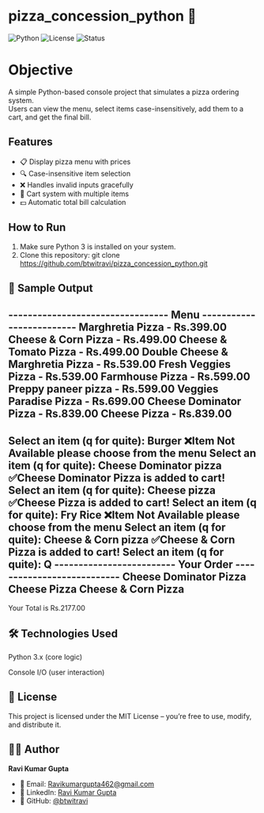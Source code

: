 # pizza_concession_python 🍕 
![Python](https://img.shields.io/badge/Python-3.x-blue.svg)
![License](https://img.shields.io/badge/License-MIT-green.svg)
![Status](https://img.shields.io/badge/Status-Active-success.svg)
# Objective 

A simple Python-based console project that simulates a pizza ordering system.  
Users can view the menu, select items case-insensitively, add them to a cart, and get the final bill.

## Features
- 📋 Display pizza menu with prices
- 🔍 Case-insensitive item selection
- ❌ Handles invalid inputs gracefully
- 🛒 Cart system with multiple items
- 💵 Automatic total bill calculation

## How to Run
1. Make sure Python 3 is installed on your system.
2. Clone this repository:
   git clone https://github.com/btwitravi/pizza_concession_python.git

## 📌 Sample Output
--------------------------------- Menu -------------------------
Marghretia Pizza                    - Rs.399.00
Cheese & Corn Pizza                 - Rs.499.00
Cheese & Tomato Pizza               - Rs.499.00
Double Cheese & Marghretia Pizza    - Rs.539.00
Fresh Veggies Pizza                 - Rs.539.00
Farmhouse Pizza                     - Rs.599.00
Preppy paneer pizza                 - Rs.599.00
Veggies Paradise Pizza              - Rs.699.00
Cheese Dominator Pizza              - Rs.839.00
Cheese Pizza                        - Rs.839.00
----------------------------------------------------------------
Select an item (q for quite): Burger 
❌Item Not Available please choose from the menu
Select an item (q for quite): Cheese Dominator pizza 
✅Cheese Dominator Pizza is added to cart!
Select an item (q for quite): Cheese pizza 
✅Cheese Pizza is added to cart!
Select an item (q for quite): Fry Rice 
❌Item Not Available please choose from the menu
Select an item (q for quite): Cheese & Corn pizza 
✅Cheese & Corn Pizza is added to cart!
Select an item (q for quite): Q
------------------------- Your Order ---------------------------
Cheese Dominator Pizza
Cheese Pizza
Cheese & Corn Pizza
----------------------------------------------------------------
Your Total is Rs.2177.00

## 🛠️ Technologies Used

Python 3.x (core logic)

Console I/O (user interaction)

## 📜 License

This project is licensed under the MIT License – you’re free to use, modify, and distribute it.

## 👨‍💻 Author

**Ravi Kumar Gupta**  
- 📧 Email: [Ravikumargupta462@gmail.com](mailto:Ravikumargupta462@gmail.com)  
- 🔗 LinkedIn: [Ravi Kumar Gupta](https://www.linkedin.com/in/ravi-kumar-gupta-161745247/)  
- 🐙 GitHub: [@btwitravi](https://github.com/btwitravi)

